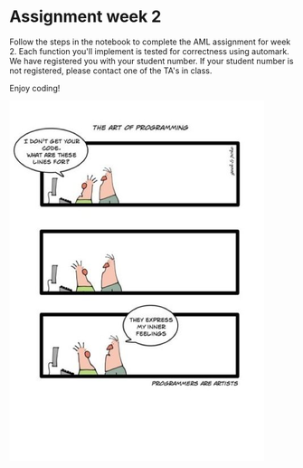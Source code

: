 # Assignment week 2

Follow the steps in the notebook to complete the AML assignment for week 2. Each function you'll implement is tested for correctness using automark. We have registered you with your student number. If your student number is not registered, please contact one of the TA's in class.

Enjoy coding!

![](src/programming.jpg)